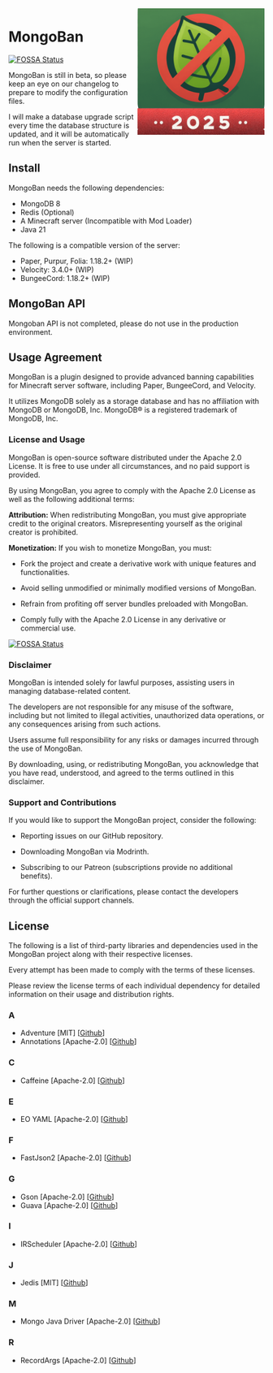<img src="./assets/MongoBan_2025_cmp.png" alt="Logo" align="right" width="250">

# MongoBan
[![FOSSA Status](https://app.fossa.com/api/projects/git%2Bgithub.com%2F404Setup%2FMongoBan.svg?type=shield)](https://app.fossa.com/projects/git%2Bgithub.com%2F404Setup%2FMongoBan?ref=badge_shield)

MongoBan is still in beta, so please keep an eye on our changelog to prepare to modify the configuration files.

I will make a database upgrade script every time the database structure is updated, and it will be automatically run when the server is started.

## Install

MongoBan needs the following dependencies:

- MongoDB 8
- Redis (Optional)
- A Minecraft server (Incompatible with Mod Loader)
- Java 21

The following is a compatible version of the server:

- Paper, Purpur, Folia: 1.18.2+ (WIP)
- Velocity: 3.4.0+ (WIP)
- BungeeCord: 1.18.2+ (WIP)

## MongoBan API
Mongoban API is not completed, please do not use in the production environment.

## Usage Agreement

MongoBan is a plugin designed to provide advanced banning capabilities for Minecraft server software,
including Paper, BungeeCord, and Velocity.

It utilizes MongoDB solely as a storage database and has no affiliation with MongoDB or MongoDB,
Inc. MongoDB® is a registered trademark of MongoDB, Inc.

### License and Usage

MongoBan is open-source software distributed under the Apache 2.0 License.
It is free to use under all circumstances, and no paid support is provided.

By using MongoBan, you agree to comply with the Apache 2.0 License as well as the following additional terms:

**Attribution:** When redistributing MongoBan, you must give appropriate credit to the original creators.
Misrepresenting yourself as the original creator is prohibited.

**Monetization:** If you wish to monetize MongoBan, you must:

- Fork the project and create a derivative work with unique features and functionalities.

- Avoid selling unmodified or minimally modified versions of MongoBan.

- Refrain from profiting off server bundles preloaded with MongoBan.

- Comply fully with the Apache 2.0 License in any derivative or commercial use.


[![FOSSA Status](https://app.fossa.com/api/projects/git%2Bgithub.com%2F404Setup%2FMongoBan.svg?type=large)](https://app.fossa.com/projects/git%2Bgithub.com%2F404Setup%2FMongoBan?ref=badge_large)

### Disclaimer

MongoBan is intended solely for lawful purposes, assisting users in managing database-related content.

The developers are not responsible for any misuse of the software, including but not limited to illegal activities,
unauthorized data operations, or any consequences arising from such actions.

Users assume full responsibility for any risks or damages incurred through the use of MongoBan.

By downloading, using, or redistributing MongoBan, you acknowledge that you have read, understood,
and agreed to the terms outlined in this disclaimer.

### Support and Contributions

If you would like to support the MongoBan project, consider the following:

- Reporting issues on our GitHub repository.

- Downloading MongoBan via Modrinth.

- Subscribing to our Patreon (subscriptions provide no additional benefits).

For further questions or clarifications, please contact the developers through the official support channels.

## License

The following is a list of third-party libraries and dependencies used in the MongoBan project along with their
respective licenses. 

Every attempt has been made to comply with the terms of these licenses. 

Please review the license terms of each individual dependency for detailed information on their usage and distribution rights.

### A
- Adventure [MIT] [[Github](https://github.com/KyoriPowered/adventure)]
- Annotations [Apache-2.0] [[Github](https://github.com/JetBrains/java-annotations)]
### C
- Caffeine [Apache-2.0] [[Github](https://github.com/ben-manes/caffeine)]
### E
- EO YAML [Apache-2.0] [[Github](https://github.com/decorators-squad/eo-yaml)]
### F
- FastJson2 [Apache-2.0] [[Github](https://github.com/alibaba/fastjson2)]
### G
- Gson [Apache-2.0] [[Github](https://github.com/google/gson)]
- Guava [Apache-2.0] [[Github](https://github.com/google/guava)]
### I
- IRScheduler [Apache-2.0] [[Github](https://github.com/404Setup/irs)]
### J
- Jedis [MIT] [[Github](https://github.com/redis/jedis)]
### M
- Mongo Java Driver [Apache-2.0] [[Github](https://github.com/mongodb/mongo-java-driver)]
### R
- RecordArgs [Apache-2.0] [[Github](https://github.com/nipafx/record-args)]